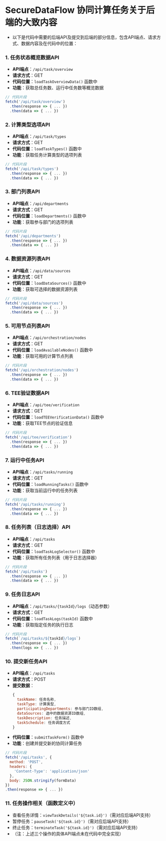 # SecureDataFlow 协同计算任务关于后端的大致内容

- 以下是代码中需要的后端API及提交到后端的部分信息，包含API端点、请求方式、数据内容及在代码中的位置：

### 1. 任务状态概览数据API
- **API端点**：`/api/task/overview`
- **请求方式**：GET
- **代码位置**：`loadTaskOverviewData()` 函数中
- **功能**：获取总任务数、运行中任务数等概览数据
```javascript
// 代码片段
fetch('/api/task/overview')
  .then(response => { ... })
  .then(data => { ... })
```

### 2. 计算类型选项API
- **API端点**：`/api/task/types`
- **请求方式**：GET
- **代码位置**：`loadTaskTypes()` 函数中
- **功能**：获取任务计算类型的选项列表
```javascript
// 代码片段
fetch('/api/task/types')
  .then(response => { ... })
  .then(data => { ... })
```

### 3. 部门列表API
- **API端点**：`/api/departments`
- **请求方式**：GET
- **代码位置**：`loadDepartments()` 函数中
- **功能**：获取参与部门的选项列表
```javascript
// 代码片段
fetch('/api/departments')
  .then(response => { ... })
  .then(data => { ... })
```

### 4. 数据资源列表API
- **API端点**：`/api/data/sources`
- **请求方式**：GET
- **代码位置**：`loadDataSources()` 函数中
- **功能**：获取可选择的数据资源列表
```javascript
// 代码片段
fetch('/api/data/sources')
  .then(response => { ... })
  .then(data => { ... })
```

### 5. 可用节点列表API
- **API端点**：`/api/orchestration/nodes`
- **请求方式**：GET
- **代码位置**：`loadAvailableNodes()` 函数中
- **功能**：获取可用的计算节点列表
```javascript
// 代码片段
fetch('/api/orchestration/nodes')
  .then(response => { ... })
  .then(data => { ... })
```

### 6. TEE验证数据API
- **API端点**：`/api/tee/verification`
- **请求方式**：GET
- **代码位置**：`loadTEEVerificationData()` 函数中
- **功能**：获取TEE节点的验证信息
```javascript
// 代码片段
fetch('/api/tee/verification')
  .then(response => { ... })
  .then(data => { ... })
```

### 7. 运行中任务API
- **API端点**：`/api/tasks/running`
- **请求方式**：GET
- **代码位置**：`loadRunningTasks()` 函数中
- **功能**：获取当前运行中的任务列表
```javascript
// 代码片段
fetch('/api/tasks/running')
  .then(response => { ... })
  .then(data => { ... })
```

### 8. 任务列表（日志选择）API
- **API端点**：`/api/tasks`
- **请求方式**：GET
- **代码位置**：`loadTaskLogSelector()` 函数中
- **功能**：获取所有任务列表（用于日志选择器）
```javascript
// 代码片段
fetch('/api/tasks')
  .then(response => { ... })
  .then(data => { ... })
```

### 9. 任务日志API
- **API端点**：`/api/tasks/{taskId}/logs`（动态参数）
- **请求方式**：GET
- **代码位置**：`loadTaskLogs(taskId)` 函数中
- **功能**：获取指定任务的执行日志
```javascript
// 代码片段
fetch(`/api/tasks/${taskId}/logs`)
  .then(response => { ... })
  .then(logs => { ... })
```

### 10. 提交新任务API
- **API端点**：`/api/tasks`
- **请求方式**：POST
- **提交数据**：
  ```javascript
  {
    taskName: 任务名称,
    taskType: 计算类型,
    participatingDepartments: 参与部门ID数组,
    dataSources: 选中的数据资源ID数组,
    taskDescription: 任务描述,
    taskSchedule: 任务调度方式
  }
  ```
- **代码位置**：`submitTaskForm()` 函数中
- **功能**：创建并提交新的协同计算任务
```javascript
// 代码片段
fetch('/api/tasks', {
  method: 'POST',
  headers: {
    'Content-Type': 'application/json'
  },
  body: JSON.stringify(formData)
})
.then(response => { ... })
```

### 11. 任务操作相关（函数定义中）
- 查看任务详情：`viewTaskDetails('${task.id}')`（需对应后端API支持）
- 暂停任务：`pauseTask('${task.id}')`（需对应后端API支持）
- 终止任务：`terminateTask('${task.id}')`（需对应后端API支持）
- （注：上述三个操作的具体API端点未在代码中完全实现）
